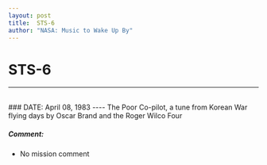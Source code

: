 ```yaml
---
layout: post
title:  STS-6
author: "NASA: Music to Wake Up By"
---
```


# STS-6
----
<br/>
### DATE: April 08, 1983
----
The Poor Co-pilot, a tune from Korean War flying days by Oscar Brand and the Roger Wilco Four

##### Comment:
* No mission comment
